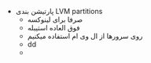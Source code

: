 - پارتیشن بندی LVM partitions 
	- صرفا برای لینوکسه
	- فوق العاده استیبله
	- روی سرورها از ال وی ام استفاده میکنیم
	- dd
	- 